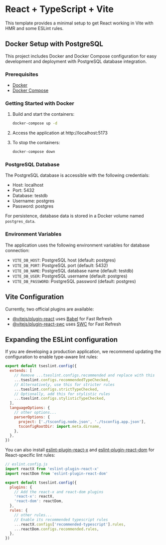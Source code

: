 # React + TypeScript + Vite

This template provides a minimal setup to get React working in Vite with HMR and some ESLint rules.

## Docker Setup with PostgreSQL

This project includes Docker and Docker Compose configuration for easy development and deployment with PostgreSQL database integration.

### Prerequisites

- [Docker](https://docs.docker.com/get-docker/)
- [Docker Compose](https://docs.docker.com/compose/install/)

### Getting Started with Docker

1. Build and start the containers:
   ```bash
   docker-compose up -d
   ```

2. Access the application at http://localhost:5173

3. To stop the containers:
   ```bash
   docker-compose down
   ```

### PostgreSQL Database

The PostgreSQL database is accessible with the following credentials:
- Host: localhost
- Port: 5432
- Database: testdb
- Username: postgres
- Password: postgres

For persistence, database data is stored in a Docker volume named `postgres_data`.

### Environment Variables

The application uses the following environment variables for database connection:
- `VITE_DB_HOST`: PostgreSQL host (default: postgres)
- `VITE_DB_PORT`: PostgreSQL port (default: 5432)
- `VITE_DB_NAME`: PostgreSQL database name (default: testdb)
- `VITE_DB_USER`: PostgreSQL username (default: postgres)
- `VITE_DB_PASSWORD`: PostgreSQL password (default: postgres)

## Vite Configuration

Currently, two official plugins are available:

- [@vitejs/plugin-react](https://github.com/vitejs/vite-plugin-react/blob/main/packages/plugin-react/README.md) uses [Babel](https://babeljs.io/) for Fast Refresh
- [@vitejs/plugin-react-swc](https://github.com/vitejs/vite-plugin-react-swc) uses [SWC](https://swc.rs/) for Fast Refresh

## Expanding the ESLint configuration

If you are developing a production application, we recommend updating the configuration to enable type-aware lint rules:

```js
export default tseslint.config({
  extends: [
    // Remove ...tseslint.configs.recommended and replace with this
    ...tseslint.configs.recommendedTypeChecked,
    // Alternatively, use this for stricter rules
    ...tseslint.configs.strictTypeChecked,
    // Optionally, add this for stylistic rules
    ...tseslint.configs.stylisticTypeChecked,
  ],
  languageOptions: {
    // other options...
    parserOptions: {
      project: ['./tsconfig.node.json', './tsconfig.app.json'],
      tsconfigRootDir: import.meta.dirname,
    },
  },
})
```

You can also install [eslint-plugin-react-x](https://github.com/Rel1cx/eslint-react/tree/main/packages/plugins/eslint-plugin-react-x) and [eslint-plugin-react-dom](https://github.com/Rel1cx/eslint-react/tree/main/packages/plugins/eslint-plugin-react-dom) for React-specific lint rules:

```js
// eslint.config.js
import reactX from 'eslint-plugin-react-x'
import reactDom from 'eslint-plugin-react-dom'

export default tseslint.config({
  plugins: {
    // Add the react-x and react-dom plugins
    'react-x': reactX,
    'react-dom': reactDom,
  },
  rules: {
    // other rules...
    // Enable its recommended typescript rules
    ...reactX.configs['recommended-typescript'].rules,
    ...reactDom.configs.recommended.rules,
  },
})
```
